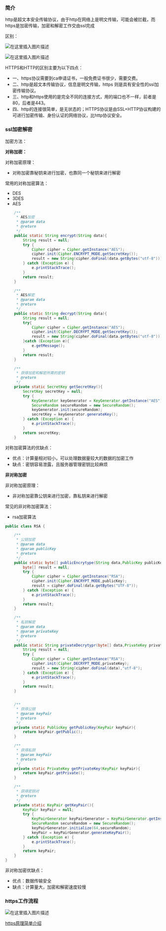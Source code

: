 ### 简介

http是超文本安全传输协议，由于http在网络上是明文传输，可能会被拦截，而https是加密传输，加密和解密工作交由ssl完成

区别：

![在这里插入图片描述](https://img-blog.csdnimg.cn/20190801164954575.png?x-oss-process=image/watermark,type_ZmFuZ3poZW5naGVpdGk,shadow_10,text_aHR0cHM6Ly9ibG9nLmNzZG4ubmV0L3dlaXhpbl80MTkyMjI4OQ==,size_16,color_FFFFFF,t_70)

![在这里插入图片描述](https://img-blog.csdnimg.cn/20190801165219965.png)

HTTPS和HTTP的区别主要为以下四点：

- 一、https协议需要到ca申请证书，一般免费证书很少，需要交费。
- 二、http是超文本传输协议，信息是明文传输，https 则是具有安全性的ssl加密传输协议。
- 三、http和https使用的是完全不同的连接方式，用的端口也不一样，前者是80，后者是443。
- 四、http的连接很简单，是无状态的；HTTPS协议是由SSL+HTTP协议构建的可进行加密传输、身份认证的网络协议，比http协议安全。

### ssl加密解密

加密方法：

**对称加密：**

对称加密原理：

- 对称加密靠秘钥来进行加密，也靠同一个秘钥来进行解密

常用的对称加密算法：

- DES
- 3DES
- AES

```java
    /**
     * AES加密
     * @param data
     * @return
     */
    public static String encrypt(String data){
        String result = null;
        try {
            Cipher cipher = Cipher.getInstance("AES");
            cipher.init(Cipher.ENCRYPT_MODE,getSecretKey());
            result = new String(cipher.doFinal(data.getBytes("utf-8")));
        } catch (Exception e) {
            e.printStackTrace();
        }
        return result;
    }

    /**
     * AES解密
     * @param data
     * @return
     */
    public static String decrypt(String data){
        String result = null;
        try{
            Cipher cipher = Cipher.getInstance("AES");
            cipher.init(Cipher.DECRYPT_MODE,getSecretKey());
            result = new String(cipher.doFinal(data.getBytes("utf-8")));
        }catch (Exception e){
            e.getMessage();
        }
        return result;
    }

    /**
     * 获得加密和解密所需的密钥
     * @return
     */
    private static SecretKey getSecretKey(){
        SecretKey secretKey = null;
        try {
            KeyGenerator keyGenerator = KeyGenerator.getInstance("AES");
            SecureRandom secureRandom = new SecureRandom();
            keyGenerator.init(secureRandom);
            secretKey = keyGenerator.generateKey();
        } catch (Exception e) {
            e.printStackTrace();
        }
        return secretKey;
    }
```
对称加密算法的优缺点：

- 优点：计算量相对较小，可以处理数据量较大的数据的加密工作
- 缺点：密钥容易泄露，且服务器管理密钥比较麻烦

**非对称加密**

非对称加密原理：

- 非对称加密靠公钥来进行加密，靠私钥来进行解密

常见的非对称加密算法：

- rsa加密算法

```java
public class RSA {

    /**
     * 公钥加密
     * @param data
     * @param publicKey
     * @return
     */
    public static byte[] publicEncrytype(String data,PublicKey publicKey){
        byte[] result = null;
        try {
            Cipher cipher = Cipher.getInstance("RSA");
            cipher.init(Cipher.ENCRYPT_MODE,publicKey);
            result = cipher.doFinal(data.getBytes("UTF-8"));
        } catch (Exception e) {
            e.printStackTrace();
        }
        return result;
    }

    /**
     * 私钥解密
     * @param data
     * @param privateKey
     * @return
     */
    public static String privateDecrytypr(byte[] data,PrivateKey privateKey){
        String result = null;
        try {
            Cipher cipher = Cipher.getInstance("RSA");
            cipher.init(Cipher.DECRYPT_MODE,privateKey);
            result = new String(cipher.doFinal(data),"utf-8");
        } catch (Exception e) {
            e.printStackTrace();
        }
        return result;
    }


    /**
     * 获得公钥
     * @param keyPair
     * @return
     */
    private static PublicKey getPublicKey(KeyPair keyPair){
        return keyPair.getPublic();
    }

    /**
     * 获得私钥
     * @param keyPair
     * @return
     */
    private static PrivateKey getPrivateKey(KeyPair keyPair){
        return keyPair.getPrivate();
    }

    /**
     * 获得密钥对
     * @return
     */
    private static KeyPair getKeyPair(){
        KeyPair keyPair = null;
        try {
            KeyPairGenerator keyPairGenerator = KeyPairGenerator.getInstance("RSA");
            SecureRandom secureRandom = new SecureRandom();
            keyPairGenerator.initialize(64,secureRandom);
            keyPair = keyPairGenerator.generateKeyPair();
        } catch (Exception e) {
            e.printStackTrace();
        }
        return keyPair;
    }
}
```

非对称加密优缺点：

- 优点：数据传输安全
- 缺点：计算量大，加密和解密速度较慢

### https工作流程

![在这里插入图片描述](https://img-blog.csdnimg.cn/2019080118410042.png?x-oss-process=image/watermark,type_ZmFuZ3poZW5naGVpdGk,shadow_10,text_aHR0cHM6Ly9ibG9nLmNzZG4ubmV0L3dlaXhpbl80MTkyMjI4OQ==,size_16,color_FFFFFF,t_70)

[https原理简单介绍](https://blog.csdn.net/liupeifeng3514/article/details/79840274)